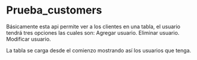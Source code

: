 # Prueba_customers

Básicamente esta api permite ver a los clientes en una tabla, el usuario tendrá tres opciones las cuales son:
Agregar usuario.
Eliminar usuario.
Modificar usuario.

La tabla se carga desde el comienzo mostrando así los usuarios que tenga.
